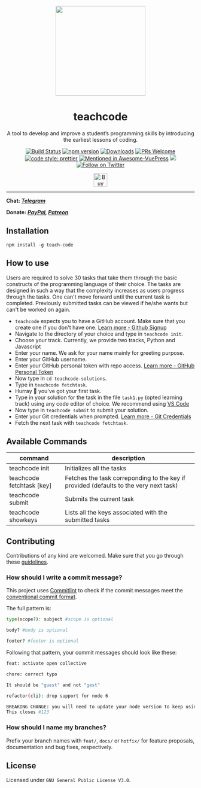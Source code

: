 <p align="center">
  <a href="https://teachcode.madlabs.xyz/"><img src="https://i.imgur.com/BuMZB6C.png" width="240" height="240"></a>
  <h1 align="center">teachcode</h1>
  <p align="center"> A tool to develop and improve a student’s programming skills by introducing the earliest lessons of coding. </p>
</p>

<p align="center">
	<a href="https://travis-ci.com/madlabsinc/teachcode"><img src="https://travis-ci.com/madlabsinc/teachcode.svg?branch=master" alt="Build Status" /></a>
	<a href="https://www.npmjs.com/package/teach-code"><img src="https://badgen.net/npm/v/teach-code" alt="npm version" /></a>
	<a href="https://www.npmjs.com/package/teach-code"><img src="https://badgen.net/npm/dm/teach-code" alt="Downloads" /></a>
	<a href="https://github.com/madlabsinc/teachcode/pull/new"><img src="https://img.shields.io/badge/PRs%20-welcome-brightgreen.svg" alt="PRs Welcome" /></a>
	<a href="https://github.com/prettier/prettier"><img src="https://img.shields.io/badge/code_style-prettier-ff69b4.svg" alt="code style: prettier" /></a>
	<a href="https://github.com/ulivz/awesome-vuepress"><img src="https://awesome.re/mentioned-badge.svg" alt="Mentioned in Awesome-VuePress" /></a>
	<a title="Chat on Telegram" href="https://t.me/teach_code"><img src="https://img.shields.io/badge/chat-Telegram-blueviolet?logo=Telegram"/></a>
	<a href="https://twitter.com/intent/follow?screen_name=teachcode_cli"><img src="https://img.shields.io/twitter/follow/teachcode_cli.svg?style=social&label=Follow%20@teachcode_cli" alt="Follow on Twitter"></a>
</p>

<p align="center">
	<a href='https://www.buymeacoffee.com/jamesgeorge007' target='_blank'><img height='36' style='border:0px;height:36px;' src='https://bmc-cdn.nyc3.digitaloceanspaces.com/BMC-button-images/custom_images/orange_img.png' border='0' alt='Buy Me a Coffee' /></a>
</p>

---

**Chat: _[Telegram](https://t.me/teach_code)_**

**Donate: _[PayPal](https://www.paypal.me/jamesgeorge007), [Patreon](https://www.patreon.com/jamesgeorge007)_**

## Installation

`npm install -g teach-code`

## How to use

Users are required to solve 30 tasks that take them through the basic constructs of the programming language of their choice. The tasks are designed in such a way that the complexity increases as users progress through the tasks. One can't move forward until the current task is completed. Previously submitted tasks can be viewed if he/she wants but can't be worked on again.

-   `teachcode` expects you to have a GitHub account. Make sure that you create one if you don't have one. [Learn more - Github Signup](https://docs.github.com/en/github/getting-started-with-github/signing-up-for-a-new-github-account)
-   Navigate to the directory of your choice and type in `teachcode init`.
-   Choose your track. Currently, we provide two tracks, Python and Javascript
-   Enter your name. We ask for your name mainly for greeting purpose.
-   Enter your GitHub username.
-   Enter your GitHub personal token with repo access. [Learn more - GitHub Personal Token](https://docs.github.com/en/github/authenticating-to-github/creating-a-personal-access-token)
-   Now type in `cd teachcode-solutions`.
-   Type in `teachcode fetchtask`.
-   Hurray :tada: you've got your first task.
-   Type in your solution for the task in the file `task1.py` (opted learning track) using any code editor of choice. We recommend using [VS Code](https://code.visualstudio.com/)
-   Now type in `teachcode submit` to submit your solution.
-   Enter your Git credentials when prompted. [Learn more - Git Credentials](https://docs.github.com/en/github/getting-started-with-github/getting-started-with-git)
-   Fetch the next task with `teachcode fetchtask`.

## Available Commands

| command                   | description                                                                           |
| ------------------------- | ------------------------------------------------------------------------------------- |
| teachcode init            | Initializes all the tasks                                                             |
| teachcode fetchtask [key] | Fetches the task correponding to the key if provided (defaults to the very next task) |
| teachcode submit          | Submits the current task                                                              |
| teachcode showkeys        | Lists all the keys associated with the submitted tasks                                |

## Contributing

Contributions of any kind are welcomed. Make sure that you go through these [guidelines](https://teachcode.madlabs.xyz/guide/contributing.html).

### How should I write a commit message?

This project uses [Commitlint](https://github.com/conventional-changelog/commitlint/#what-is-commitlint) to check if the commit messages meet the [conventional commit format](https://www.conventionalcommits.org/en/v1.0.0/).

The full pattern is:
```sh
type(scope?): subject #scope is optional

body? #body is optional

footer? #footer is optional
```

Following that pattern, your commit messages should look like these:
```sh
feat: activate open collective
```

```sh
chore: correct typo

It should be "guest" and not "gest"
```

```sh
refactor(cli): drop support for node 6

BREAKING CHANGE: you will need to update your node version to keep using this CLI
This closes #123
```

### How should I name my branches?

Prefix your branch names with `feat/`, `docs/` or `hotfix/` for feature proposals, documentation and bug fixes, respectively.

## License

Licensed under `GNU General Public License V3.0`.
